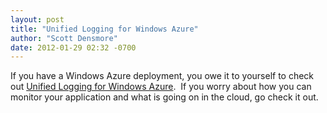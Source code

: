 ```yaml
---
layout: post
title: "Unified Logging for Windows Azure"
author: "Scott Densmore"
date: 2012-01-29 02:32 -0700
---
```


If you have a Windows Azure deployment, you owe it to yourself to check out [Unified Logging for Windows Azure](http://www.unifiedlogging.com/).  If you worry about how you can monitor your application and what is going on in the cloud, go check it out.

